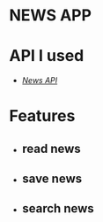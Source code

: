 # NEWS APP

# API I used 

- [*News API*](https://newsapi.org/)

# Features

- ## read news
- ## save  news
- ## search news

# 

#

